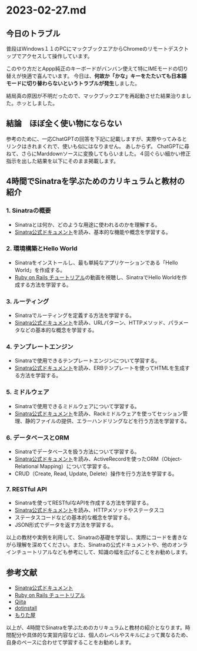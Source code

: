 # 2023-02-27.md

## 今日のトラブル

普段はWindows１１のPCにマックブックエアからChromeのリモートデスクトップでアクセスして操作しています。


このやり方だとAppp純正のキーボードがバンバン使えて特にIMEモードの切り替えが快適で喜んでいます。
今日は、**何故か「かな」キーをたたいても日本語モードに切り替わらないというトラブルが発生**しました。

結局真の原因が不明だったので、マックブックエアを再起動させた結果治りました。ホッとしました。


## 結論　ほぼ全く使い物にならない

参考のために、一応ChatGPTの回答を下記に記載しますが、実際やってみるとリンクはきれまくれで、使いも似にはなりません。
あしからず。
ChatGPTに尋ねて、さらにMarddownソースに変換してもらいました。４回ぐらい細かい修正指示を出した結果を以下にそのまま掲載します。

## 4時間でSinatraを学ぶためのカリキュラムと教材の紹介

### 1. Sinatraの概要
- Sinatraとは何か、どのような用途に使われるのかを理解する。
- [Sinatra公式ドキュメント](http://sinatrarb.com/intro.html)を読み、基本的な機能や概念を学習する。

### 2. 環境構築とHello World
- Sinatraをインストールし、最も単純なアプリケーションである「Hello World」を作成する。
- [Ruby on Rails チュートリアル](https://www.youtube.com/watch?v=Xm5M0y7V5jQ)の動画を視聴し、SinatraでHello Worldを作成する方法を学習する。

### 3. ルーティング
- Sinatraでルーティングを定義する方法を学習する。
- [Sinatra公式ドキュメント](http://sinatrarb.com/intro.html#Routes)を読み、URLパターン、HTTPメソッド、パラメータなどの基本的な概念を学習する。

### 4. テンプレートエンジン
- Sinatraで使用できるテンプレートエンジンについて学習する。
- [Sinatra公式ドキュメント](http://sinatrarb.com/intro.html#Templates)を読み、ERBテンプレートを使ってHTMLを生成する方法を学習する。

### 5. ミドルウェア
- Sinatraで使用できるミドルウェアについて学習する。
- [Sinatra公式ドキュメント](http://sinatrarb.com/intro.html#Middleware)を読み、Rackミドルウェアを使ってセッション管理、静的ファイルの提供、エラーハンドリングなどを行う方法を学習する。

### 6. データベースとORM
- Sinatraでデータベースを扱う方法について学習する。
- [Sinatra公式ドキュメント](http://sinatrarb.com/intro.html#Using%20a%20Database)を読み、ActiveRecordを使ったORM（Object-Relational Mapping）について学習する。
- CRUD（Create, Read, Update, Delete）操作を行う方法を学習する。

### 7. RESTful API
- Sinatraを使ってRESTfulなAPIを作成する方法を学習する。
- [Sinatra公式ドキュメント](http://sinatrarb.com/intro.html#Creating%20RESTful%20APIs)を読み、HTTPメソッドやステータスコ
- ステータスコードなどの基本的な概念を学習する。
- JSON形式でデータを返す方法を学習する。

以上の教材や実例を利用して、Sinatraの基礎を学習し、実際にコードを書きながら理解を深めてください。また、Sinatraの公式ドキュメントや、他のオンラインチュートリアルなども参考にして、知識の幅を広げることをお勧めします。

## 参考文献

- [Sinatra公式ドキュメント](http://sinatrarb.com/intro.html)
- [Ruby on Rails チュートリアル](https://www.youtube.com/watch?v=Xm5M0y7V5jQ)
- [Qiita](https://qiita.com/)
- [dotinstall](https://dotinstall.com/)
- [もりた屋](https://www.youtube.com/channel/UC4z6yJjSf-wSjFoRBTtoS2w)

以上が、4時間でSinatraを学ぶためのカリキュラムと教材の紹介となります。時間配分や具体的な実習内容などは、個人のレベルやスキルによって異なるため、自身のペースに合わせて学習することをお勧めします。
